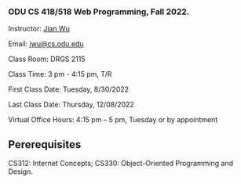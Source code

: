 ### ODU CS 418/518 Web Programming, Fall 2022.
Instructor: [Jian Wu](https://www.cs.odu.edu/~jwu/)

Email: jwu@cs.odu.edu

Class Room: DRGS 2115

Class Time: 3 pm - 4:15 pm, T/R

First Class Date: Tuesday, 8/30/2022

Last Class Date: Thursday, 12/08/2022

Virtual Office Hours: 4:15 pm – 5 pm, Tuesday or by appointment

## Pererequisites 
CS312: Internet Concepts;
CS330: Object-Oriented Programming and Design.